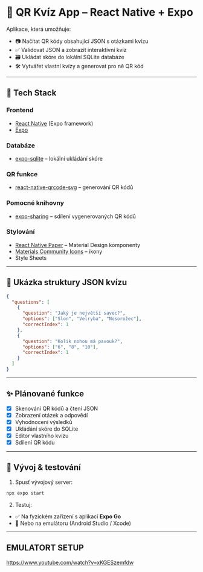 # 📱 QR Kvíz App – React Native + Expo

Aplikace, která umožňuje:
- 📷 Načítat QR kódy obsahující JSON s otázkami kvízu
- ✅ Validovat JSON a zobrazit interaktivní kvíz
- 🗃️ Ukládat skóre do lokální SQLite databáze
- 🛠️ Vytvářet vlastní kvízy a generovat pro ně QR kód
---

## 🧰 Tech Stack

### Frontend
- [React Native](https://reactnative.dev/) (Expo framework)
- [Expo](https://expo.dev/)

### Databáze
- [expo-sqlite](https://docs.expo.dev/versions/latest/sdk/sqlite/) – lokální ukládání skóre

### QR funkce
- [react-native-qrcode-svg](https://github.com/awesomejerry/react-native-qrcode-svg) – generování QR kódů

### Pomocné knihovny
- [expo-sharing](https://docs.expo.dev/versions/latest/sdk/sharing/) – sdílení vygenerovaných QR kódů

### Stylování
- [React Native Paper](https://callstack.github.io/react-native-paper/) – Material Design komponenty
- [Materials Community Icons](https://static.enapter.com/rn/icons/material-community.html) – ikony
- Style Sheets
---

## 🧩 Ukázka struktury JSON kvízu

```json
{
  "questions": [
    {
      "question": "Jaký je největší savec?",
      "options": ["Slon", "Velryba", "Nosorožec"],
      "correctIndex": 1
    },
    {
      "question": "Kolik nohou má pavouk?",
      "options": ["6", "8", "10"],
      "correctIndex": 1
    }
  ]
}
```

---

## ✨ Plánované funkce

- [x] Skenování QR kódů a čtení JSON
- [x] Zobrazení otázek a odpovědí
- [x] Vyhodnocení výsledků
- [x] Ukládání skóre do SQLite
- [x] Editor vlastního kvízu
- [x] Sdílení QR kódu

---

## 🧪 Vývoj & testování

1. Spusť vývojový server:
```bash
npx expo start
```

2. Testuj:
- ✅ Na fyzickém zařízení s aplikací **Expo Go**
- 🧪 Nebo na emulátoru (Android Studio / Xcode)

---


## EMULATORT SETUP
https://www.youtube.com/watch?v=xKGESzemfdw


